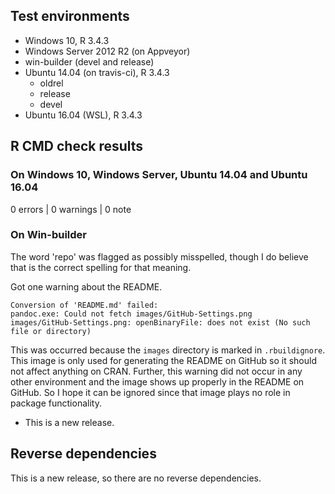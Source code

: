 ## Test environments
- Windows 10, R 3.4.3
- Windows Server 2012 R2 (on Appveyor)
- win-builder (devel and release)
- Ubuntu 14.04 (on travis-ci), R 3.4.3
    - oldrel
    - release
    - devel
- Ubuntu 16.04 (WSL), R 3.4.3


## R CMD check results

### On Windows 10, Windows Server, Ubuntu 14.04 and Ubuntu 16.04

0 errors | 0 warnings | 0 note

### On Win-builder

The word 'repo' was flagged as possibly misspelled, though I do believe that is the correct spelling for that meaning.

Got one warning about the README.

```
Conversion of 'README.md' failed:
pandoc.exe: Could not fetch images/GitHub-Settings.png
images/GitHub-Settings.png: openBinaryFile: does not exist (No such file or directory)
```

This was occurred because the `images` directory is marked in `.rbuildignore`. This image is only used for generating the README on GitHub so it should not affect anything on CRAN. Further, this warning did not occur in any other environment and the image shows up properly in the README on GitHub. So I hope it can be ignored since that image plays no role in package functionality.

* This is a new release.

## Reverse dependencies

This is a new release, so there are no reverse dependencies.

